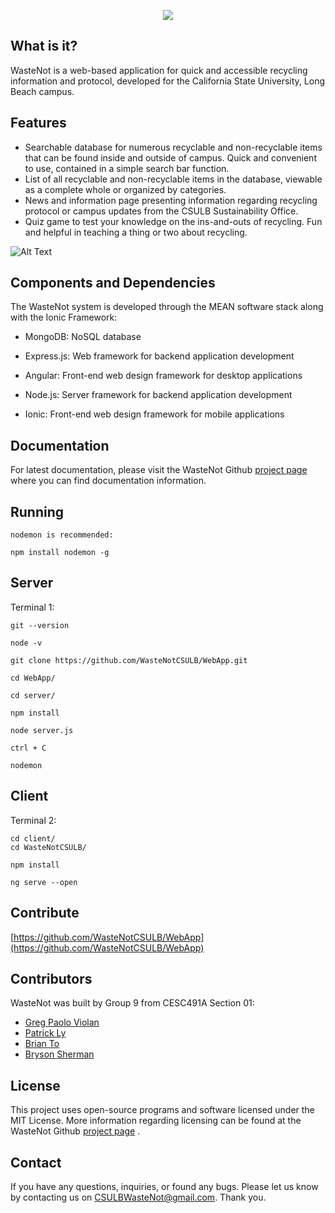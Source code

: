 
<p align="center">
  <img src="https://s3-us-west-2.amazonaws.com/s.cdpn.io/454412/wastenot_new_logo.png">
</p>

What is it?
-----------

WasteNot is a web-based application for quick and accessible recycling information and protocol, developed for the California State University, Long Beach campus.

Features
--------

*   Searchable database for numerous recyclable and non-recyclable items that can be found inside and outside of campus. Quick and convenient to use, contained in a simple search bar function.
*   List of all recyclable and non-recyclable items in the database, viewable as a complete whole or organized by categories.
*   News and information page presenting information regarding recycling protocol or campus updates from the CSULB Sustainability Office.
*   Quiz game to test your knowledge on the ins-and-outs of recycling. Fun and helpful in teaching a thing or two about recycling.

![Alt Text](https://i.imgur.com/QL7njWH.gif)

Components and Dependencies
---------------------------

The WasteNot system is developed through the MEAN software stack along with the Ionic Framework:

*   MongoDB: NoSQL database
   
*   Express.js: Web framework for backend application development
  
*   Angular: Front-end web design framework for desktop applications
  
*   Node.js: Server framework for backend application development

*   Ionic: Front-end web design framework for mobile applications

Documentation
-------------

For latest documentation, please visit the WasteNot Github [project page](https://github.com/WasteNotCSULB) where you can find documentation information.


Running 
-------

    nodemon is recommended:

    npm install nodemon -g

## Server

Terminal 1:

    git --version  

    node -v

    git clone https://github.com/WasteNotCSULB/WebApp.git

    cd WebApp/

    cd server/
        
    npm install 
    
    node server.js 
    
    ctrl + C
    
    nodemon
  
## Client

Terminal 2:

    cd client/
    cd WasteNotCSULB/

    npm install
    
    ng serve --open


Contribute
----------

[https://github.com/WasteNotCSULB/WebApp](https://github.com/WasteNotCSULB/WebApp)

Contributors
------------------

WasteNot was built by Group 9 from CESC491A Section 01:

*   [Greg Paolo Violan](https://github.com/violangreg)
*   [Patrick Ly](https://github.com/patrickly)
*   [Brian To](https://github.com/bto96)
*   [Bryson Sherman](https://github.com/brysonsherman)

License
-------

This project uses open-source programs and software licensed under the MIT License. More information regarding licensing can be found at the WasteNot Github [project page](https://github.com/WasteNotCSULB) .

Contact
-------

If you have any questions, inquiries, or found any bugs. Please let us know by contacting us on CSULBWasteNot@gmail.com. Thank you.
